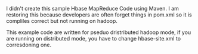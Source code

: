 I didn't create this sample Hbase MapReduce Code using Maven. I am restoring this because developers are often forget things in pom.xml so it is compliles correct but not running on hadoop.

This example code are written for pseduo dristributed hadoop mode, if you are running on distributed mode, you have to change hbase-site.xml to corresdoning one.
